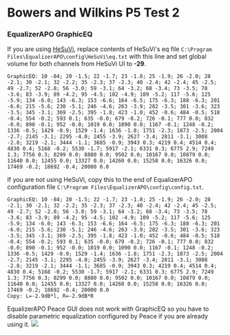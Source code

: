 # Bowers and Wilkins P5 Test 2
### EqualizerAPO GraphicEQ
If you are using [HeSuVi](https://sourceforge.net/projects/hesuvi/), replace contents of HeSuVi's eq file `C:\Program Files\EqualizerAPO\config\HeSuVi\eq.txt` with this line and set global volume for both channels from HeSuVi UI to **-29**.
```
GraphicEQ: 10 -84; 20 -1.5; 22 -1.7; 23 -1.8; 25 -1.9; 26 -2.0; 28 -2.1; 30 -2.1; 32 -2.2; 35 -2.3; 37 -2.3; 40 -2.4; 42 -2.4; 45 -2.5; 49 -2.7; 52 -2.8; 56 -3.0; 59 -3.1; 64 -3.2; 68 -3.4; 73 -3.5; 78 -3.6; 83 -3.9; 89 -4.2; 95 -4.5; 102 -4.9; 109 -5.2; 117 -5.6; 125 -5.9; 134 -6.0; 143 -6.3; 153 -6.6; 164 -6.5; 175 -6.3; 188 -6.3; 201 -6.0; 215 -5.6; 230 -5.1; 246 -4.6; 263 -3.9; 282 -3.5; 301 -3.6; 323 -3.5; 345 -3.1; 369 -2.5; 395 -1.8; 423 -1.0; 452 -0.6; 484 -0.5; 518 -0.4; 554 -0.2; 593 0.1; 635 -0.0; 679 -0.2; 726 -0.1; 777 0.0; 832 -0.0; 890 -0.1; 952 -0.0; 1019 0.0; 1090 0.0; 1167 -0.1; 1248 -0.2; 1336 -0.5; 1429 -0.9; 1529 -1.4; 1636 -1.8; 1751 -2.3; 1873 -2.5; 2004 -2.7; 2145 -3.1; 2295 -4.0; 2455 -3.9; 2627 -3.4; 2811 -3.1; 3008 -2.8; 3219 -2.1; 3444 -1.1; 3685 -0.9; 3943 0.3; 4219 0.4; 4514 0.4; 4830 0.4; 5168 -0.2; 5530 -1.7; 5917 -2.1; 6331 0.3; 6775 2.9; 7249 1.3; 7756 0.3; 8299 0.0; 8880 0.0; 9502 0.0; 10167 0.0; 10879 0.0; 11640 0.0; 12455 0.0; 13327 0.0; 14260 0.0; 15258 0.0; 16326 0.0; 17469 -0.2; 18692 -0.4; 20000 0.0
```
If you are not using HeSuVi, copy this to the end of EqualizerAPO configuration file `C:\Program Files\EqualizerAPO\config\config.txt`.
```
GraphicEQ: 10 -84; 20 -1.5; 22 -1.7; 23 -1.8; 25 -1.9; 26 -2.0; 28 -2.1; 30 -2.1; 32 -2.2; 35 -2.3; 37 -2.3; 40 -2.4; 42 -2.4; 45 -2.5; 49 -2.7; 52 -2.8; 56 -3.0; 59 -3.1; 64 -3.2; 68 -3.4; 73 -3.5; 78 -3.6; 83 -3.9; 89 -4.2; 95 -4.5; 102 -4.9; 109 -5.2; 117 -5.6; 125 -5.9; 134 -6.0; 143 -6.3; 153 -6.6; 164 -6.5; 175 -6.3; 188 -6.3; 201 -6.0; 215 -5.6; 230 -5.1; 246 -4.6; 263 -3.9; 282 -3.5; 301 -3.6; 323 -3.5; 345 -3.1; 369 -2.5; 395 -1.8; 423 -1.0; 452 -0.6; 484 -0.5; 518 -0.4; 554 -0.2; 593 0.1; 635 -0.0; 679 -0.2; 726 -0.1; 777 0.0; 832 -0.0; 890 -0.1; 952 -0.0; 1019 0.0; 1090 0.0; 1167 -0.1; 1248 -0.2; 1336 -0.5; 1429 -0.9; 1529 -1.4; 1636 -1.8; 1751 -2.3; 1873 -2.5; 2004 -2.7; 2145 -3.1; 2295 -4.0; 2455 -3.9; 2627 -3.4; 2811 -3.1; 3008 -2.8; 3219 -2.1; 3444 -1.1; 3685 -0.9; 3943 0.3; 4219 0.4; 4514 0.4; 4830 0.4; 5168 -0.2; 5530 -1.7; 5917 -2.1; 6331 0.3; 6775 2.9; 7249 1.3; 7756 0.3; 8299 0.0; 8880 0.0; 9502 0.0; 10167 0.0; 10879 0.0; 11640 0.0; 12455 0.0; 13327 0.0; 14260 0.0; 15258 0.0; 16326 0.0; 17469 -0.2; 18692 -0.4; 20000 0.0
Copy: L=-2.9dB*l, R=-2.9dB*R
```
EqualizerAPO Peace GUI does not work with GraphicEQ so you have to disable parametric equalization configured by Peace if you are already using it.
![](https://raw.githubusercontent.com/jaakkopasanen/AutoEq/master/results/SBAF-Serious/innerfidelity/onear/Bowers%20and%20Wilkins%20P5%20Test%202/Bowers%20and%20Wilkins%20P5%20Test%202.png)
